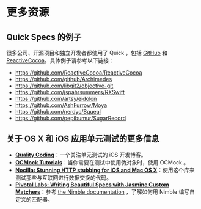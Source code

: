 # 更多资源

## Quick Specs 的例子

很多公司、开源项目和独立开发者都使用了 Quick ，包括 [GitHub](https://github.com/github) 和 [ReactiveCocoa](https://github.com/ReactiveCocoa)。具体例子请参考以下链接：

- https://github.com/ReactiveCocoa/ReactiveCocoa
- https://github.com/github/Archimedes
- https://github.com/libgit2/objective-git
- https://github.com/jspahrsummers/RXSwift
- https://github.com/artsy/eidolon
- https://github.com/AshFurrow/Moya
- https://github.com/nerdyc/Squeal
- https://github.com/pepibumur/SugarRecord

## 关于 OS X 和 iOS 应用单元测试的更多信息

- **[Quality Coding](http://qualitycoding.org/)**：一个关注单元测试的 iOS 开发博客。
- **[OCMock Tutorials](http://ocmock.org/support/)**：当你需要在测试中使用伪对象时，使用 OCMock 。
- **[Nocilla: Stunning HTTP stubbing for iOS and Mac OS X](https://github.com/luisobo/Nocilla)**：使用这个库来测试那些与互联网进行数据交换的代码。
- **[Pivotal Labs: Writing Beautiful Specs with Jasmine Custom Matchers](http://pivotallabs.com/writing-beautiful-specs-jasmine-custom-matchers/)**：参考 [the Nimble documentation](https://github.com/Quick/Nimble) ，了解如何用 Nimble 编写自定义的匹配器。


